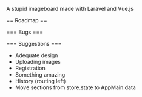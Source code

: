 A stupid imageboard made with Laravel and Vue.js

== Roadmap ==

=== Bugs ===

=== Suggestions ===

* Adequate design
* Uploading images
* Registration
* Something amazing
* History (routing left)
* Move sections from store.state to AppMain.data
